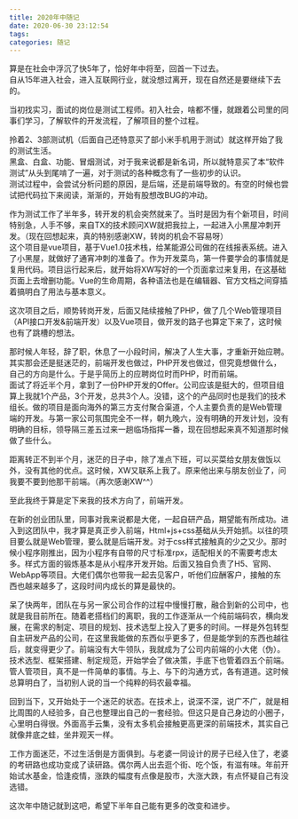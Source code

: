 ```yaml
---
title: 2020年中随记
date: 2020-06-30 23:12:54
tags: 
categories: 随记
---
```


算是在社会中浮沉了快5年了，恰好年中将至，回首一下过去。  
自从15年进入社会，进入互联网行业，就没想过离开，现在自然还是要继续下去的。  

当初找实习，面试的岗位是测试工程师。初入社会，啥都不懂，就跟着公司里的同事们学习，了解软件的开发流程，了解项目的整个过程。

拎着2、3部测试机（后面自己还特意买了部小米手机用于测试）就这样开始了我的测试生活。  
黑盒、白盒、功能、冒烟测试，对于我来说都是新名词，所以就特意买了本“软件测试”从头到尾啃了一遍，对于测试的各种概念有了一些初步的认识。  
测试过程中，会尝试分析问题的原因，是后端，还是前端导致的。有空的时候也尝试把代码拉下来阅读，渐渐的，开始有股想改BUG的冲动。  

作为测试工作了半年多，转开发的机会突然就来了。当时是因为有个新项目，时间特别急，人手不够，来自TX的技术顾问XW就把我拉上，一起进入小黑屋冲刺开发。（现在回想起来，真的特别感谢XW，转岗的机会不容易呀）  
这个项目是vue项目，基于Vue1.0技术栈，给某能源公司做的在线报表系统。进入了小黑屋，就做好了通宵冲刺的准备了。作为开发菜鸟，第一件要学会的事情就是复用代码。项目运行起来后，就开始将XW写好的一个页面拿过来复用，在这基础页面上去增删功能。Vue的生命周期，各种语法也是在编辑器、官方文档之间穿插着搞明白了用法与基本意义。

这次项目之后，顺势转岗开发，后面又陆续接触了PHP，做了几个Web管理项目（API接口开发&前端开发）以及Vue项目，做开发的路子也算定下来了，这时候也有了跳槽的想法。  

那时候人年轻，辞了职，休息了一小段时间，解决了人生大事，才重新开始应聘。其实那会还是挺迷茫的，前端开发也做过，PHP开发也做过，但究竟想做什么，自己的方向是什么。于是乎简历上的应聘岗位时而PHP，时而前端。  
面试了将近半个月，拿到了一份PHP开发的Offer。公司应该是挺大的，但项目组算上我就1个产品，3个开发，总共3个人。没错，这个的产品同时也是我们的技术组长。做的项目是面向海外的第三方支付聚合渠道，个人主要负责的是Web管理端的开发。与第一家公司氛围完全不一样，朝九晚六，没有明确的开发计划，没有明确的目标，领导隔三差五过来一趟临场指挥一番，现在回想起来真不知道那时候做了些什么。  

距离转正不到半个月，迷茫的日子中，除了准点下班，可以买菜给女朋友做饭以外，没有其他的优点。这时候，XW又联系上我了。原来他出来与朋友创业了，问我要不要到他那干前端。（再次感谢XW^^）

至此我终于算是定下来我的技术方向了，前端开发。

在新的创业团队里，同事对我来说都是大佬，一起自研产品，期望能有所成功。进入到这团队中，我才算是真正步入前端，Html+js+css基础从头开始抓。以往的项目要么就是Web管理，要么就是后端开发。对于css样式接触真的少之又少。那时候小程序刚推出，因为小程序有自带的尺寸标准rpx，适配相关的不需要考虑太多。样式方面的锻炼基本是从小程序开发开始。后面又独自负责了H5、官网、WebApp等项目。大佬们偶尔也带我一起去见客户，听他们应酬客户，接触的东西也越来越多了，这段时间内成长的算是最快的。

呆了快两年，团队在与另一家公司合作的过程中慢慢打散，融合到新的公司中，也就是我目前所在。随着老搭档们的离职，我的工作逐渐从一个纯前端码农，横向发展，在需求的制定、项目的规划、技术选型上投入了更多的时间。一样是外包转型自主研发产品的公司，在这里我能做的东西似乎更多了，但是能学到的东西也越往后，就变得更少了。前端没有大牛领队，我就成为了公司内前端的小大佬（伪）。技术选型、框架搭建、制定规范，开始学会了做决策，手底下也管着四五个前端。管人管项目，真不是一件简单的事情。与上、与下的沟通方式，各有道道。这时候总算明白了，当初别人说的当一个纯粹的码农最幸福。

回到当下，又开始处于一个迷茫的状态。在技术上，说深不深，说广不广，就是相比周围的人经验多，自己也整理出自己的一套经验。但这只是自己身边的小圈子，心里明白得很。外面高手云集，没有太多机会接触更高更深的前端技术，其实自己就像井底之蛙，坐井观天一样。  

工作方面迷茫，不过生活倒是方面俱到。与老婆一同设计的房子已经入住了，老婆的考研路也成功变成了读研路。偶尔两人出去逛个街、吃个饭，有滋有味。年前开始试水基金，恰逢疫情，涨跌的幅度有点像是股市，大涨大跌，有点怀疑自己有没选错。

这次年中随记就到这吧，希望下半年自己能有更多的改变和进步。
